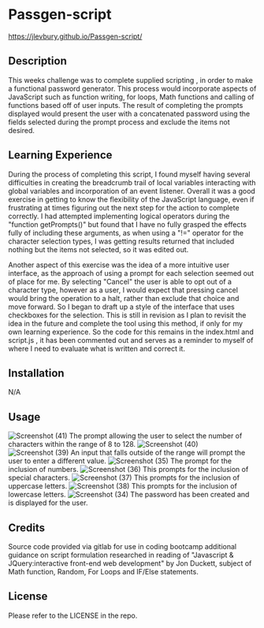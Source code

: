 # Passgen-script
https://jlevbury.github.io/Passgen-script/ 

## Description
This weeks challenge was to complete supplied scripting , in order to make a functional password generator. This process would incorporate aspects of JavaScript such as function writing, for loops, Math functions and calling of functions based off of user inputs. The result of completing the prompts displayed would present the user with a concatenated password using the fields selected during the prompt process and exclude the items not desired.


## Learning Experience
During the process of completing this script, I found myself having several difficulties in creating the breadcrumb trail of local variables interacting with global variables and incorporation of an event listener. Overall it was a good exercise in getting to know the flexibility of the JavaScript language, even if frustrating at times figuring out the next step for the action to complete correctly. I had attempted implementing logical operators during the "function getPrompts()" but found that I have no fully grasped the effects fully of including these arguments, as when using a "!=" operator for the character selection types, I was getting results returned that included nothing but the items not selected, so it was edited out. 

Another aspect of this exercise was the idea of a more intuitive user interface, as the approach of using a prompt for each selection seemed out of place for me. By selecting "Cancel" the user is able to opt out of a character type, however as a user, I would expect that pressing cancel would bring the operation to a halt, rather than exclude that choice and move forward. So I began to draft up a style of the interface that uses checkboxes for the selection. This is still in revision as I plan to revisit the idea in the future and complete the tool using this method, if only for my own learning experience. So the code for this remains in the index.html and script.js , it has been commented out and serves as a reminder to myself of where I need to evaluate what is written and correct it.



## Installation
N/A

## Usage

![Screenshot (41)](https://user-images.githubusercontent.com/125767916/230437232-1efd59ee-182a-4b0f-8eff-795930f39968.png)
The prompt allowing the user to select the number of characters within the range of 8 to 128.
![Screenshot (40)](https://user-images.githubusercontent.com/125767916/230437214-c95015a6-4361-4b3b-8942-95eabc1713c0.png)
![Screenshot (39)](https://user-images.githubusercontent.com/125767916/230437203-08ab09f5-b422-4244-a883-3b321e91fb7e.png)
An input that falls outside of the range will prompt the user to enter a different value.
![Screenshot (35)](https://user-images.githubusercontent.com/125767916/230437117-52c4b7af-6034-4a89-b9b4-2e001df264be.png)
The prompt for the inclusion of numbers.
![Screenshot (36)](https://user-images.githubusercontent.com/125767916/230437159-9195d514-eba8-48d7-9f09-a14800dd98e5.png)
This prompts for the inclusion of special characters.
![Screenshot (37)](https://user-images.githubusercontent.com/125767916/230437179-0cd47993-cd28-43fe-824b-e093edc0e77d.png)
This prompts for the inclusion of uppercase letters.
![Screenshot (38)](https://user-images.githubusercontent.com/125767916/230437194-83ac95bb-fd9e-49de-b5af-9c5d6ad4660e.png)
This prompts for the inclusion of lowercase letters.
![Screenshot (34)](https://user-images.githubusercontent.com/125767916/230437302-7a1720f5-9c8f-4997-a16b-6f0a2fb5b8ee.png)
The password has been created and is displayed for the user.
## Credits
Source code provided via gitlab for use in coding bootcamp
additional guidance on script formulation researched in reading of "Javascript & JQuery:interactive front-end web development" by Jon Duckett, subject of Math function, Random, For Loops and IF/Else statements.

## License

Please refer to the LICENSE in the repo.



